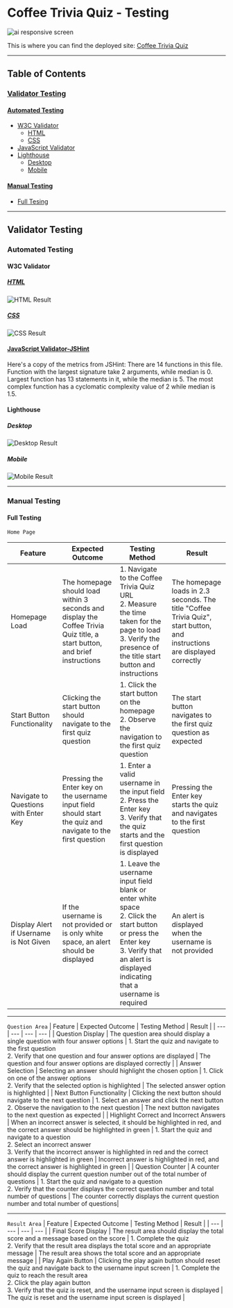 # Coffee Trivia Quiz - Testing

![ai responsive screen](/document/mock-responsive.png)

This is where you can find the deployed site: [Coffee Trivia Quiz]( https://micmic210.github.io/coffee-trivia/)

- - -

## Table of Contents
  ### [Validator Testing](#validator-testing)
  #### [Automated Testing](#automated-testing) 
  - [W3C Validator](#w3c-validator)
    - [HTML](#html)
    - [CSS](#css)
  - [JavaScript Validator](#javascript-validator-jshint)
  - [Lighthouse](#lighthouse)
    - [Desktop](#desktop)
    - [Mobile](#mobile)
  #### [Manual Testing](#manual-testing-1) 
  - [Full Tesing](#full-testing) 

- - - 

## Validator Testing 

### Automated Testing 

#### W3C Validator

##### [HTML](https://validator.w3.org/)
![HTML Result](/document/w3c-html.png)


##### [CSS](https://jigsaw.w3.org/css-validator/)
![CSS Result](/document/w3c-css.png)


#### [JavaScript Validator-JSHint](https://jshint.com/)


Here's a copy of the metrics from JSHint:
There are 14 functions in this file. Function with the largest signature take 2 arguments, 
while median is 0. Largest function has 13 statements in it, while the median is 5. 
The most complex function has a cyclomatic complexity value of 2 while median is 1.5.

#### Lighthouse 

##### Desktop 
![Desktop Result](/document/seo-desktop.png)


##### Mobile 
![Mobile Result](/document/seo-mobile.png)

- - -

### Manual Testing 
#### Full Testing 

`Home Page`

 | Feature | Expected Outcome | Testing Method | Result |
 | --- | --- | --- | --- | 
 | Homepage Load | The homepage should load within 3 seconds and display the Coffee Trivia Quiz title, a start button, and brief instructions | 1. Navigate to the Coffee Trivia Quiz URL　<br> 2. Measure the time taken for the page to load <br> 3. Verify the presence of the title start button and instructions | The homepage loads in 2.3 seconds. The title "Coffee Trivia Quiz", start button, and instructions are displayed correctly |
 | Start Button Functionality | Clicking the start button should navigate to the first quiz question | 1. Click the start button on the homepage <br> 2. Observe the navigation to the first quiz question | The start button navigates to the first quiz question as expected |
 | Navigate to Questions with Enter Key | Pressing the Enter key on the username input field should start the quiz and navigate to the first question | 1. Enter a valid username in the input field <br> 2. Press the Enter key <br> 3. Verify that the quiz starts and the first question is displayed | Pressing the Enter key starts the quiz and navigates to the first question |
 | Display Alert if Username is Not Given | If the username is not provided or is only white space, an alert should be displayed | 1. Leave the username input field blank or enter white space <br> 2. Click the start button or press the Enter key <br> 3. Verify that an alert is displayed indicating that a username is required | An alert is displayed when the username is not provided |


- - - 


`Question Area`
 | Feature | Expected Outcome | Testing Method | Result |
 | --- | --- | --- | --- | 
 | Question Display | The question area should display a single question with four answer options | 1. Start the quiz and navigate to the first question <br> 2. Verify that one question and four answer options are displayed | The question and four answer options are displayed correctly |
 | Answer Selection | Selecting an answer should highlight the chosen option | 1. Click on one of the answer options <br> 2. Verify that the selected option is highlighted | The selected answer option is highlighted |
 | Next Button Functionality | Clicking the next button should navigate to the next question | 1. Select an answer and click the next button <br> 2. Observe the navigation to the next question | The next button navigates to the next question as expected |
 | Highlight Correct and Incorrect Answers | When an incorrect answer is selected, it should be highlighted in red, and the correct answer should be highlighted in green | 1. Start the quiz and navigate to a question <br> 2. Select an incorrect answer <br> 3. Verify that the incorrect answer is highlighted in red and the correct answer is highlighted in green | Incorrect answer is highlighted in red, and the correct answer is highlighted in green |
 | Question Counter | A counter should display the current question number out of the total number of questions | 1. Start the quiz and navigate to a question <br> 2. Verify that the counter displays the correct question number and total number of questions | The counter correctly displays the current question number and total number of questions| 


- - -


`Result Area`
 | Feature | Expected Outcome | Testing Method | Result |
 | --- | --- | --- | --- | 
 | Final Score Display | The result area should display the total score and a message based on the score | 1. Complete the quiz <br> 2. Verify that the result area displays the total score and an appropriate message | The result area shows the total score and an appropriate message |
 | Play Again Button | Clicking the play again button should reset the quiz and navigate back to the username input screen | 1. Complete the quiz to reach the result area <br> 2. Click the play again button <br> 3. Verify that the quiz is reset, and the username input screen is displayed | The quiz is reset and the username input screen is displayed |


